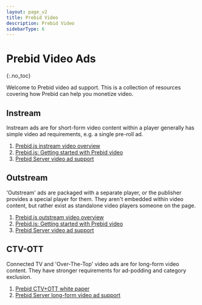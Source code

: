 ```yaml
---
layout: page_v2
title: Prebid Video
description: Prebid Video
sidebarType: 6
---
```


<script src="/assets/js/dynamicTable.js" type="text/javascript"></script>

# Prebid Video Ads
{:.no_toc}

Welcome to Prebid video ad support. This is a collection of resources covering
how Prebid can help you monetize video.

## Instream

Instream ads are for short-form video content within a player generally has simple video ad requirements, e.g. a single pre-roll ad.

1. [Prebid.js instream video overview](/prebid-video/video-overview.html#instream-video)
1. [Prebid.js: Getting started with Prebid video](/prebid-video/video-getting-started.html)
1. [Prebid Server video ad support](/prebid-server/use-cases/pbs-pbjs.html)

## Outstream

'Outstream' ads are packaged with a separate player, or the publisher provides a special player for them. They aren't embedded within video content, but rather exist as standalone video players someone on the page.

1. [Prebid.js outstream video overview](/prebid-video/video-overview.html#outstream-video)
1. [Prebid.js: Getting started with Prebid video](/prebid-video/video-getting-started.html)
1. [Prebid Server video ad support](/prebid-server/use-cases/pbs-pbjs.html)

## CTV-OTT

Connected TV and 'Over-The-Top' video ads are for long-form video content. They have stronger requirements for ad-podding and category exclusion.

1. [Prebid CTV+OTT white paper](https://files.prebid.org/docs/Prebid_for_CTV-OTT.pdf)
1. [Prebid Server long-form video ad support](/prebid-server/use-cases/pbs-lfv.html)
